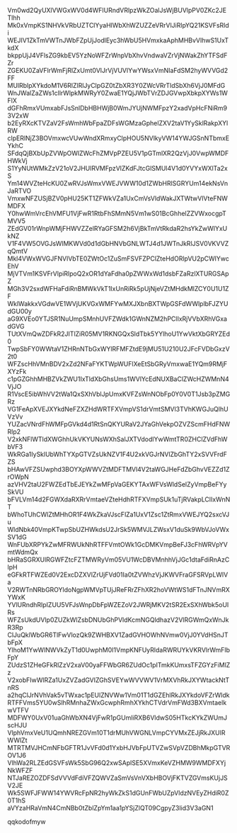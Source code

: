 Vm0wd2QyUXlVWGxWV0d4WFlURndVRlpzWkZOalJsWjBUVlpPV0ZKc2JETlhh
Mk0xVmpKS1NHVkVRbUZTClYyaHlWbXhWZUZZeVRrVlJiRlpYQ21KSVFsRldi
WEJIV1ZkTmVWTnJWbFZpUjJodlEyc3hWbU5HVmxkaAphMHBvVlhwS1UxTkdX
bkppUjJ4VFlsZG9kbEV5YzNoWFZrWnpVbXhvVndwaVZrVjNWakZhYTFSdFZr
ZGEKU0ZaVFlrWmFjRlZxUmt0VlJrVjVUVlYwYWsxVmNIaFdSM2hyWVVGd2FF
MUlRblpXYkdoM1V6RlZlRlJyClpGZ0tZbXR3Y0ZWcVRrTldSbXh6VjJ0MFdG
WnJWalZaZWs1cllrWlpkMWRyY0ZwaE1YQjJWbTVrZDJGVwpXbkpXYWs1WFlX
dGFhRmxVUmxabFJsSnlDbHBHWjB0WmJYUjNWMFpzY2xadVpHcFNiRm93V2xW
b2EyRXcKTVZaV2FsWmhWbFpaZDFsWGMzaGphelZXV2taV1YySklRakpXYlRW
clpERlNjZ3BOVmxwcVUwWndXRmxyClpHOU5NVlkyVW14YWJGSnNTbmxEYkhC
SFdqQjBXbUpZVWpOWlZWcFhZMVpPZEU5V1pGTmlXR2QzVjJ0VwpWMDFHWkVj
S1YyNUtWMkZzV21oV2JHUlRVMFpzVlZKdFJtcGlSMUl4V1d0YVYxWXlTa2xS
Ym14WVZteHcKU0ZwRVJsWmxVWEJVWW10d1ZWbHRlSGRYUm14ekNsVnJaRTVO
VmxwNFZUSjBZV0pHU25KT1ZFWkVZa1UxCmVsVldWakJXTWtwVlVteFNWMDFX
Y0hwWmVrcEhVMFU1VjFwR1RtbFhSMmN5Vm1wS01BcGhhelZZVWxocgpTMVV5
ZEdGV01rWnpWMjFHWVZZelRYaGFSM2h6VjBkTmVtRkdaR2hsYkZwWlYxUkNZ
V1F4VW5OVGJsWlMKWVd0d1dGbHNVbGNLWTJ4d1JWTnJkRlJSV0VKVVZqQmtV
Mkl4VWxWVGJFNVlVbTE0ZWtOc1ZuSmFSVFZPClZteHdORlpVU2pCWlYwcEhV
MjVTVm1KSVFrVlpiRlpoQ2xOR1dYaFdha0pZWWxWd1dsbFZaRzlXTURGSApZ
MGh3V2sxdWFHaFdiRnBMWkVkT1IxUnRiRk5pUjNjeVZtMHdkMlZCY0U1U1ZF
WklWakkxVGdwVE1WVjUKVGxWMFYwMXJXbnBXTWpGSFdWWlplbFJZYUdGU00y
aG9XVEo0YTJSR1NuUmpSMnhUVFZWdk1GWnNZM2hPClIxRjVVbXRhVGxadGVG
TUtXVmQwZDFkR2JITlZiR05MV1RKNGQxSldTbk5YYlhoU1YwVktXbGRYZEd0
TwpSbFY0WWtaV1ZHRnNTbGxWYlRFMFZtdE9jMU51U210U2JFcFVDbGxzV2t0
WFZscHhVMnBDV2xZd2NFaFYKTWpWUFlXeEtSbGRyVmxwaE1YQm9RMjFXYzFk
c1pGZGhhMHBZVkZWU1IxTldXbGhsUms1WVlYcEdNUXBaClZWcHZWMnN4VjJO
R1VscE5ibWhVV2tWa1QxSXhVblJpUmxKVFZsWnNObFp0Y0V0T1Jsb3pZMGRz
VG1FeApXVEJXYkdNeFZXZHdWRTFXVmpVS1drVmtSMVl3TVhKWGJuQlhUVzVv
YUZacVNrdFhWMFpGVkd4d1RtSnQKYURaV2JYaGhVekpOZVZScmFHdFNWRlp2
V2xkNFlWTldXWGhhUkVKYUNsWXhSalJXTVdodlYwWmtTR0ZHClZVdFhWbVF3
WkRGa1IySklUbWhTYXpGTVZsUkNZV1F4U2xkVGJrNVlZbGhTY2xSVVFrdFZS
bHAwVFZSUwphd3BOYXpWWVZtMDFTMVl4V2taWGJHeFdZbGhvVEZZd1ZrOWpN
azVHV2taU2FWZEdTbEJEYkZwMFpVaGEKYTAxWFVsWldSelZyVmpBeFYySkVU
bFVLVm14d2FGWXdaRXRrVmtaeVZteHdhRTFXVmpSUk1uTjRVakpLClIxWnNT
bWhoTUhCWlZtMHhOR1F4WkZkaVJscFlZa1UxV1Zsc1ZtRmxVWEJYQ2sxcVJu
WldNbk40VmpKTwpSbUZHWkdsU2JrSk5WMVJLZWsxV1duSk9WbVJoVWxSV1dG
WnFUbXRPYkZwMFRWUkNhRTFFVmtOWk1GcDMKVmpBeFJ3cFhWRVpYVmtWdmQx
bHRaSGRXUlRGWFZtcFZTMWRyVm05VU1WcDBVMnhhVjJGc1dtaFdiRnAzClpH
eGFkRTFWZEd0V2ExcDZXVlZrUjFVd01Ia0tZVWhzVjJKWVFraGFSRVpLWlVa
V2RWTnNRbGROYldoNgpWMVpTUjJReFRrZFhXR2hoVWtWS1dFTnJNVmRXYWxK
YVlURndhRlpIZUU5VFJsWnpDbFpWZEZoV2JWRjMKV2tSR2ExSXhWbk5oUlRs
WFZsUkdUVlp0ZUZkWlZsbDNUbGhPVldKcmNGQldhazV2VlRGWmQxWnJkR3Rp
ClJuQklWbGR6TlFwVlozQk9ZWHBXV1ZadGVHOWhNVmw0VjJ0YVdHSnJTbFpX
YlhoM1YwWlNWVkZyT1d0UwphM0I1VmpKNFUyRldaRWRUYkVKRVlrWmFlbFpY
ZUdzS1ZHeGFkRlZzV2xaV00yaFFWbGR6ZUdOc1pITmkKUmxsTFZGYzFiMlZz
V2xobFIwWlRZa1UxZVZadGVIZGhSVEYwWVVWV1VrMXVhRkJXYWtackNtTnRS
a2hqClJrNVhVak5vTWxac1pEUlZNVWw1Vm01T1dGZEhlRkJXYkdoVFZrWldk
RTFFVms5YU0wSlhRMnhaZWxGcwphRmhXYkhCTVdrVmFWd3BXVmtaelkwVTFV
MDFWY0UxV01uaGhWbXN4VjFwR1pGUmliRXB6VldwS05HTkcKYkZWUmJscHJU
VlphVmxVeU1UQmhNREZGVm10T1drMUhVWGNLVmpCYVMxZEJjRkJXUlRWWlZt
MTRTMVJHCmNFbGFTR1JvVFd0d1YxbHJVbFpUTVZwSVpVZDBhMkpGTVROV1J6
VlhWa2RLZEdGSVFsWk5SbG96Q2xwSAplSE5XVmxKeVZHMW9WMDFXYjNkWFZF
NTJaREZOZDFSdVVVdFdiVFZQWVZaSmVsVnVXbHBOVjFKTVZGVmsKUjJSV2JE
Wk5SWFJFWW14YWVRcFpNR2hyWkZkS1dGUnFWbUZpVldzNVEyZHdiR0Z0T1hS
aVYzaHRaVmN4CmNBb0tZblZpYm1aa1pYSjZlQT09CgpyZ3lid3V3aGN1

qqkodofmyw